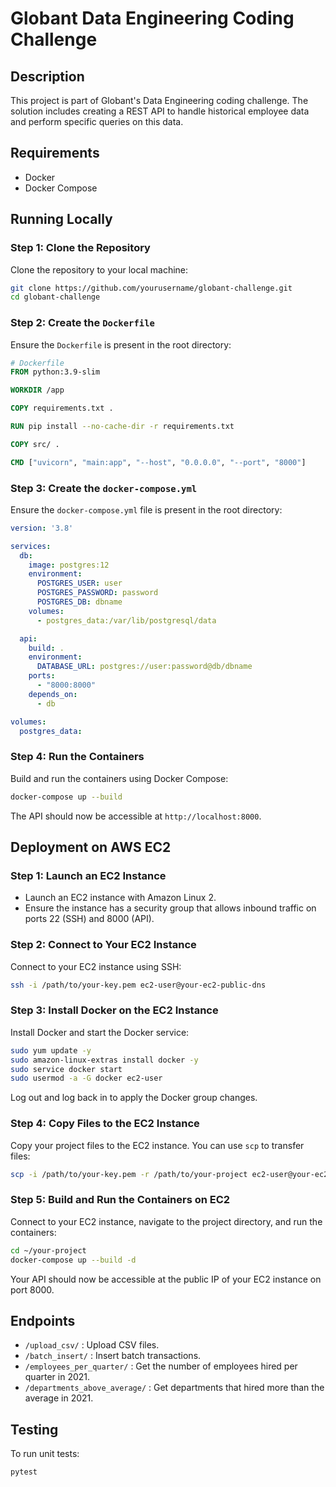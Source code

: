 
# Globant Data Engineering Coding Challenge

## Description

This project is part of Globant's Data Engineering coding challenge. The solution includes creating a REST API to handle historical employee data and perform specific queries on this data.

## Requirements

- Docker
- Docker Compose

## Running Locally

### Step 1: Clone the Repository

Clone the repository to your local machine:

```bash
git clone https://github.com/yourusername/globant-challenge.git
cd globant-challenge
```

### Step 2: Create the `Dockerfile`

Ensure the `Dockerfile` is present in the root directory:

```dockerfile
# Dockerfile
FROM python:3.9-slim

WORKDIR /app

COPY requirements.txt .

RUN pip install --no-cache-dir -r requirements.txt

COPY src/ .

CMD ["uvicorn", "main:app", "--host", "0.0.0.0", "--port", "8000"]
```

### Step 3: Create the `docker-compose.yml`

Ensure the `docker-compose.yml` file is present in the root directory:

```yaml
version: '3.8'

services:
  db:
    image: postgres:12
    environment:
      POSTGRES_USER: user
      POSTGRES_PASSWORD: password
      POSTGRES_DB: dbname
    volumes:
      - postgres_data:/var/lib/postgresql/data

  api:
    build: .
    environment:
      DATABASE_URL: postgres://user:password@db/dbname
    ports:
      - "8000:8000"
    depends_on:
      - db

volumes:
  postgres_data:
```

### Step 4: Run the Containers

Build and run the containers using Docker Compose:

```bash
docker-compose up --build
```

The API should now be accessible at `http://localhost:8000`.

## Deployment on AWS EC2

### Step 1: Launch an EC2 Instance

- Launch an EC2 instance with Amazon Linux 2.
- Ensure the instance has a security group that allows inbound traffic on ports 22 (SSH) and 8000 (API).

### Step 2: Connect to Your EC2 Instance

Connect to your EC2 instance using SSH:

```bash
ssh -i /path/to/your-key.pem ec2-user@your-ec2-public-dns
```

### Step 3: Install Docker on the EC2 Instance

Install Docker and start the Docker service:

```bash
sudo yum update -y
sudo amazon-linux-extras install docker -y
sudo service docker start
sudo usermod -a -G docker ec2-user
```

Log out and log back in to apply the Docker group changes.

### Step 4: Copy Files to the EC2 Instance

Copy your project files to the EC2 instance. You can use `scp` to transfer files:

```bash
scp -i /path/to/your-key.pem -r /path/to/your-project ec2-user@your-ec2-public-dns:~
```

### Step 5: Build and Run the Containers on EC2

Connect to your EC2 instance, navigate to the project directory, and run the containers:

```bash
cd ~/your-project
docker-compose up --build -d
```

Your API should now be accessible at the public IP of your EC2 instance on port 8000.

## Endpoints

- `/upload_csv/` : Upload CSV files.
- `/batch_insert/` : Insert batch transactions.
- `/employees_per_quarter/` : Get the number of employees hired per quarter in 2021.
- `/departments_above_average/` : Get departments that hired more than the average in 2021.

## Testing

To run unit tests:

```bash
pytest
```
